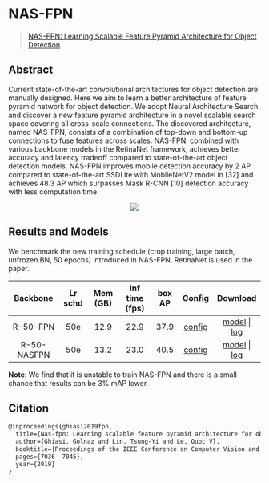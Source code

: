 # NAS-FPN

> [NAS-FPN: Learning Scalable Feature Pyramid Architecture for Object Detection](https://arxiv.org/abs/1904.07392)

<!-- [ALGORITHM] -->

## Abstract

Current state-of-the-art convolutional architectures for object detection are manually designed. Here we aim to learn a better architecture of feature pyramid network for object detection. We adopt Neural Architecture Search and discover a new feature pyramid architecture in a novel scalable search space covering all cross-scale connections. The discovered architecture, named NAS-FPN, consists of a combination of top-down and bottom-up connections to fuse features across scales. NAS-FPN, combined with various backbone models in the RetinaNet framework, achieves better accuracy and latency tradeoff compared to state-of-the-art object detection models. NAS-FPN improves mobile detection accuracy by 2 AP compared to state-of-the-art SSDLite with MobileNetV2 model in \[32\] and achieves 48.3 AP which surpasses Mask R-CNN \[10\] detection accuracy with less computation time.

<div align=center>
<img src="https://user-images.githubusercontent.com/40661020/143968037-cedd76e9-1ae7-4869-bd34-c9d8611d630c.png"/>
</div>

## Results and Models

We benchmark the new training schedule (crop training, large batch, unfrozen BN, 50 epochs) introduced in NAS-FPN. RetinaNet is used in the paper.

|  Backbone   | Lr schd | Mem (GB) | Inf time (fps) | box AP |                        Config                        |                                                                                                                                                             Download                                                                                                                                                             |
| :---------: | :-----: | :------: | :------------: | :----: | :--------------------------------------------------: | :------------------------------------------------------------------------------------------------------------------------------------------------------------------------------------------------------------------------------------------------------------------------------------------------------------------------------: |
|  R-50-FPN   |   50e   |   12.9   |      22.9      |  37.9  |  [config](./retinanet_r50_fpn_crop640-50e_coco.py)   |       [model](https://download.openmmlab.com/mmdetection/v2.0/nas_fpn/retinanet_r50_fpn_crop640_50e_coco/retinanet_r50_fpn_crop640_50e_coco-9b953d76.pth) \| [log](https://download.openmmlab.com/mmdetection/v2.0/nas_fpn/retinanet_r50_fpn_crop640_50e_coco/retinanet_r50_fpn_crop640_50e_coco_20200529_095329.log.json)       |
| R-50-NASFPN |   50e   |   13.2   |      23.0      |  40.5  | [config](./retinanet_r50_nasfpn_crop640-50e_coco.py) | [model](https://download.openmmlab.com/mmdetection/v2.0/nas_fpn/retinanet_r50_nasfpn_crop640_50e_coco/retinanet_r50_nasfpn_crop640_50e_coco-0ad1f644.pth) \| [log](https://download.openmmlab.com/mmdetection/v2.0/nas_fpn/retinanet_r50_nasfpn_crop640_50e_coco/retinanet_r50_nasfpn_crop640_50e_coco_20200528_230008.log.json) |

**Note**: We find that it is unstable to train NAS-FPN and there is a small chance that results can be 3% mAP lower.

## Citation

```latex
@inproceedings{ghiasi2019fpn,
  title={Nas-fpn: Learning scalable feature pyramid architecture for object detection},
  author={Ghiasi, Golnaz and Lin, Tsung-Yi and Le, Quoc V},
  booktitle={Proceedings of the IEEE Conference on Computer Vision and Pattern Recognition},
  pages={7036--7045},
  year={2019}
}
```
